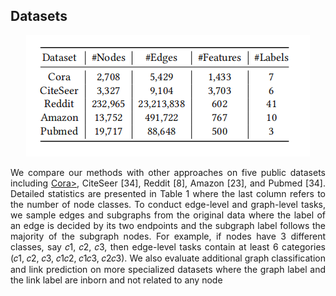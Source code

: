## Datasets
<div align="center">
<img src="/assets/Dataset.png" />

</div>
<p style="text-align:justify">We compare our methods with other approaches
on five public datasets including <a href="https://linqs.org/datasets/#cora">Cora></a>, CiteSeer [34], Reddit [8],
Amazon [23], and Pubmed [34]. Detailed statistics are presented
in Table 1 where the last column refers to the number of node
classes. To conduct edge-level and graph-level tasks, we sample
edges and subgraphs from the original data where the label of an
edge is decided by its two endpoints and the subgraph label follows
the majority of the subgraph nodes. For example, if nodes have 3
different classes, say 𝑐1, 𝑐2, 𝑐3, then edge-level tasks contain at least
6 categories (𝑐1, 𝑐2, 𝑐3, 𝑐1𝑐2, 𝑐1𝑐3, 𝑐2𝑐3). We also evaluate additional
graph classification and link prediction on more specialized datasets
where the graph label and the link label are inborn and not related
to any node </p>
